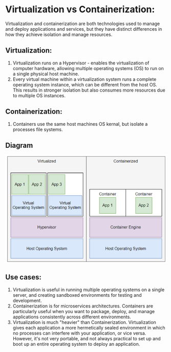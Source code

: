 # Virtualization vs Containerization:

Virtualization and containerization are both technologies used to manage and deploy applications and services, but they have distinct differences in how they achieve isolation and manage resources.

## Virtualization:

1. Virtualization runs on a Hypervisor - enables the virtualization of computer hardware, allowing multiple operating systems (OS) to run on a single physical host machine.
2. Every virtual machine within a virtualization system runs a complete operating system instance, which can be different from the host OS. This results in stronger isolation but also consumes more resources due to multiple OS instances.

## Containerization:

1. Containers use the same host machines OS kernal, but isolate a processes file systems.

## Diagram

![img.png](images/virt_vs_cont.png)

## Use cases:

1. Virtualization is useful in running multiple operating systems on a single server, and creating sandboxed environments for testing and development.
2. Containerization is for microservices architectures. Containers are particularly useful when you want to package, deploy, and manage applications consistently across different environments.
3. Virtualization is much "heavier" than Containerization. Virtualization gives each application a more hermetically sealed environment in which no processes can interfere with your application, or vice versa. However, it's not very portable, and not always practical to set up and boot up an entire operating system to deploy an application.